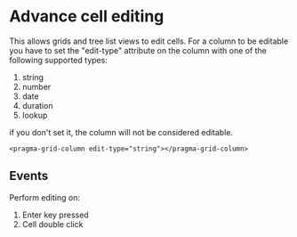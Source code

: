 # Advance cell editing
This allows grids and tree list views to edit cells.
For a column to be editable you have to set the "edit-type" attribute on the column with one of the following supported types:

1. string
1. number
1. date
1. duration
1. lookup

if you don't set it, the column will not be considered editable.

```
<pragma-grid-column edit-type="string"></pragma-grid-column>
```

## Events
Perform editing on:

1. Enter key pressed
1. Cell double click